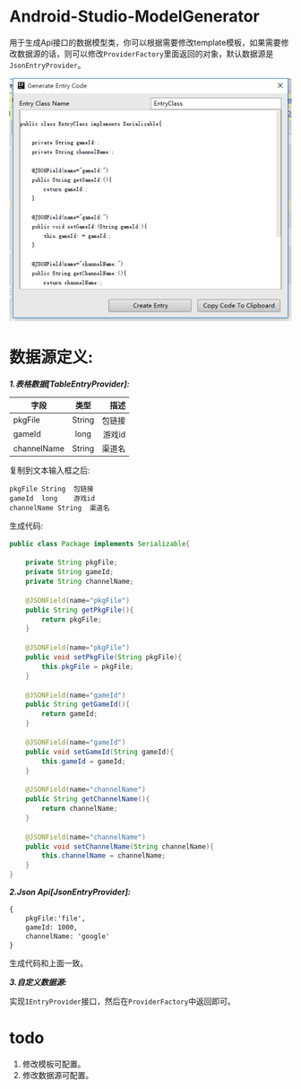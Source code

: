 # Android-Studio-ModelGenerator

用于生成Api接口的数据模型类，你可以根据需要修改template模板，如果需要修改数据源的话，则可以修改`ProviderFactory`里面返回的对象，默认数据源是`JsonEntryProvider`。

![](https://github.com/YeDaxia/Android-Studio-ModelGenerator/blob/master/generate_code_view.png)

# 数据源定义:

***1.表格数据[TableEntryProvider]:***

| 字段        | 类型           | 描述  |
| ------------|:-------------:| -----:|
| pkgFile      | String | 包链接 |
| gameId     | long      |   游戏id |
| channelName | String     |    渠道名 |

复制到文本输入框之后:
```
pkgFile	String	包链接
gameId	long	游戏id
channelName	String	渠道名
```
生成代码:
```java
public class Package implements Serializable{

    private String pkgFile;
    private String gameId;
    private String channelName;

    @JSONField(name="pkgFile")
    public String getPkgFile(){
        return pkgFile;
    }

    @JSONField(name="pkgFile")
    public void setPkgFile(String pkgFile){
        this.pkgFile = pkgFile;
    }

    @JSONField(name="gameId")
    public String getGameId(){
        return gameId;
    }

    @JSONField(name="gameId")
    public void setGameId(String gameId){
        this.gameId = gameId;
    }

    @JSONField(name="channelName")
    public String getChannelName(){
        return channelName;
    }

    @JSONField(name="channelName")
    public void setChannelName(String channelName){
        this.channelName = channelName;
    }
}
```

***2.Json Api[JsonEntryProvider]:***

```
{
	pkgFile:'file',
	gameId: 1000,
	channelName: 'google'
}
```
生成代码和上面一致。

***3.自定义数据源:***

实现`IEntryProvider`接口，然后在`ProviderFactory`中返回即可。

# todo

1. 修改模板可配置。
2. 修改数据源可配置。
